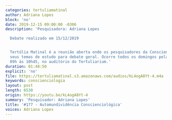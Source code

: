 ```yaml
---
categories: tertuliamatinal
author: Adriana Lopes
block: 'no'
date: 2019-12-15 09:00:00 -0306
description: 'Pesquisadora: Adriana Lopes

  Debate realizado em 15/12/2019


  Tertúlia Matinal é a reunião aberta onde os pesquisadores da Conscienciologia apresentam
  seus temas de estudo para debate geral. Ocorre todos os domingos pela manhã, das
  09h às 10h45, no auditório do Tertuliarium.'
duration: 01:48:50
explicit: 'no'
file: https://tertuliamatinal.s3.amazonaws.com/audios/kL4ogA8Yt-4.m4a
keywords: conscienciologia
layout: post
length: 6530
origin: https://youtu.be/kL4ogA8Yt-4
summary: 'Pesquisador: Adriana Lopes'
title: '#177 - Automundividência Conscienciológica'
voices: Adriana Lopes
---
```

